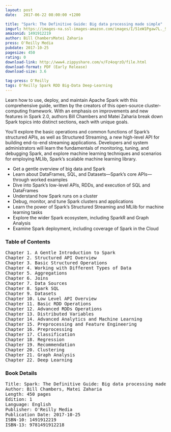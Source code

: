 ```yaml
---
layout: post
date:   2017-06-22 08:00:00 +1200

title: "Spark: The Definitive Guide: Big data processing made simple"
imgurl: https://images-na.ssl-images-amazon.com/images/I/51eW1Pgaw7L._SL200_.jpg
amazonid: 1491912219
author: Bill ChambersMatei Zaharia
press: O'Reilly Media
pubdate: 2017-10-25
pagesize: 450
rating: 0
download-link: http://www4.zippyshare.com/v/Fz4oqrzO/file.html
download-format: PDF (Early Release)
download-size: 3.6

tag-press: O'Reilly
tags: O'Reilly Spark RDD Big-Data Deep-Learning
---
```


Learn how to use, deploy, and maintain Apache Spark with this comprehensive guide, written by the creators of this open-source cluster-computing framework. With an emphasis on improvements and new features in Spark 2.0, authors Bill Chambers and Matei Zaharia break down Spark topics into distinct sections, each with unique goals.

You’ll explore the basic operations and common functions of Spark’s structured APIs, as well as Structured Streaming, a new high-level API for building end-to-end streaming applications. Developers and system administrators will learn the fundamentals of monitoring, tuning, and debugging Spark, and explore machine learning techniques and scenarios for employing MLlib, Spark’s scalable machine learning library.

- Get a gentle overview of big data and Spark
- Learn about DataFrames, SQL, and Datasets—Spark’s core APIs—through worked examples
- Dive into Spark’s low-level APIs, RDDs, and execution of SQL and DataFrames
- Understand how Spark runs on a cluster
- Debug, monitor, and tune Spark clusters and applications
- Learn the power of Spark’s Structured Streaming and MLlib for machine learning tasks
- Explore the wider Spark ecosystem, including SparkR and Graph Analysis
- Examine Spark deployment, including coverage of Spark in the Cloud

### Table of Contents
<pre>
Chapter 1. A Gentle Introduction to Spark
Chapter 2. Structured API Overview
Chapter 3. Basic Structured Operations
Chapter 4. Working with Different Types of Data
Chapter 5. Aggregations
Chapter 6. Joins
Chapter 7. Data Sources
Chapter 8. Spark SQL
Chapter 9. Datasets
Chapter 10. Low Level API Overview
Chapter 11. Basic RDD Operations
Chapter 12. Advanced RDDs Operations
Chapter 13. Distributed Variables
Chapter 14. Advanced Analytics and Machine Learning
Chapter 15. Preprocessing and Feature Engineering
Chapter 16. Preprocessing
Chapter 17. Classification
Chapter 18. Regression
Chapter 19. Recommendation
Chapter 20. Clustering
Chapter 21. Graph Analysis
Chapter 22. Deep Learning
</pre>

### Book Details
<pre>
Title: Spark: The Definitive Guide: Big data processing made simple
Author: Bill Chambers, Matei Zaharia
Length: 450 pages
Edition: 1
Language: English
Publisher: O'Reilly Media
Publication Date: 2017-10-25
ISBN-10: 1491912219
ISBN-13: 9781491912218
</pre>
